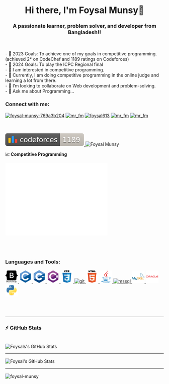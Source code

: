 <!--*<img align="center" src="https://github.com/Foysal-Munsy/Foysal-Munsy/blob/main/banner.png"/></a>*-->
<h1 align="center">Hi there, I'm Foysal Munsy👋</h1>
<h3 align="center">A passionate learner, problem solver, and developer from Bangladesh!!</h3>

<br>
<br>
- 🥅 2023 Goals: To achieve one of my goals in competitive programming.(achieved 2* on CodeChef and 1189 ratings on Codeforces)<br>
- 🥅 2024 Goals: To play the ICPC Regional final<br>
- 👀 I am interested in competitive programming.<br>
- 🌱 Currently, I am doing competitive programming in the online judge and learning a lot from there.<br>
- 👯 I’m looking to collaborate on Web development and problem-solving.<br>
- 💬 Ask me about Programming...


### Connect with me:

<p align="left">
<a href="https://linkedin.com/in/foysal-munsy-769a3b204" target="blank"><img align="center" src="https://raw.githubusercontent.com/rahuldkjain/github-profile-readme-generator/master/src/images/icons/Social/linked-in-alt.svg" alt="foysal-munsy-769a3b204" height="30" width="40" /></a>
<a href="https://www.codechef.com/users/mr_fm" target="blank"><img align="center" src="https://cdn.jsdelivr.net/npm/simple-icons@3.1.0/icons/codechef.svg" alt="mr_fm" height="30" width="40" /></a>
<a href="https://www.hackerrank.com/foysal613" target="blank"><img align="center" src="https://raw.githubusercontent.com/rahuldkjain/github-profile-readme-generator/master/src/images/icons/Social/hackerrank.svg" alt="foysal613" height="30" width="40" /></a>
<a href="https://codeforces.com/profile/mr_fm" target="blank"><img align="center" src="https://raw.githubusercontent.com/rahuldkjain/github-profile-readme-generator/master/src/images/icons/Social/codeforces.svg" alt="mr_fm" height="30" width="40" /></a>
<a href="https://www.leetcode.com/mr_fm" target="blank"><img align="center" src="https://raw.githubusercontent.com/rahuldkjain/github-profile-readme-generator/master/src/images/icons/Social/leet-code.svg" alt="mr_fm" height="30" width="40" /></a>
</p>



<br />
<br />

<a href="https://codeforces.com/profile/Mr_FM">
   <img src="https://github.com/Foysal-Munsy/cf-stats/blob/main/output/max_rating.svg" />
</a>
<img src="https://komarev.com/ghpvc/?username=Foysal-Munsy&label=Profile%20views&color=0e75b6&style=flat" alt="Foysal Munsy" />



<b>&#128200; Competitive Programming</b>
<br />
<p float="left">
    <img height="230px" src="https://github.com/Foysal-Munsy/cf-stats/blob/main/output/light_card.svg" alt="Statistics"/>
</p>
<br/>
<br/>

### Languages and Tools:

<p align="left"> <a href="https://getbootstrap.com" target="_blank" rel="noreferrer"> <img src="https://raw.githubusercontent.com/devicons/devicon/master/icons/bootstrap/bootstrap-plain-wordmark.svg" alt="bootstrap" width="40" height="40"/> </a> <a href="https://www.cprogramming.com/" target="_blank" rel="noreferrer"> <img src="https://raw.githubusercontent.com/devicons/devicon/master/icons/c/c-original.svg" alt="c" width="40" height="40"/> </a> <a href="https://www.w3schools.com/cpp/" target="_blank" rel="noreferrer"> <img src="https://raw.githubusercontent.com/devicons/devicon/master/icons/cplusplus/cplusplus-original.svg" alt="cplusplus" width="40" height="40"/> </a> <a href="https://www.w3schools.com/cs/" target="_blank" rel="noreferrer"> <img src="https://raw.githubusercontent.com/devicons/devicon/master/icons/csharp/csharp-original.svg" alt="csharp" width="40" height="40"/> </a> <a href="https://www.w3schools.com/css/" target="_blank" rel="noreferrer"> <img src="https://raw.githubusercontent.com/devicons/devicon/master/icons/css3/css3-original-wordmark.svg" alt="css3" width="40" height="40"/> </a> <a href="https://git-scm.com/" target="_blank" rel="noreferrer"> <img src="https://www.vectorlogo.zone/logos/git-scm/git-scm-icon.svg" alt="git" width="40" height="40"/> </a> <a href="https://www.w3.org/html/" target="_blank" rel="noreferrer"> <img src="https://raw.githubusercontent.com/devicons/devicon/master/icons/html5/html5-original-wordmark.svg" alt="html5" width="40" height="40"/> </a> <a href="https://www.java.com" target="_blank" rel="noreferrer"> <img src="https://raw.githubusercontent.com/devicons/devicon/master/icons/java/java-original.svg" alt="java" width="40" height="40"/> </a> <a href="https://www.microsoft.com/en-us/sql-server" target="_blank" rel="noreferrer"> <img src="https://www.svgrepo.com/show/303229/microsoft-sql-server-logo.svg" alt="mssql" width="40" height="40"/> </a> <a href="https://www.mysql.com/" target="_blank" rel="noreferrer"> <img src="https://raw.githubusercontent.com/devicons/devicon/master/icons/mysql/mysql-original-wordmark.svg" alt="mysql" width="40" height="40"/> </a> <a href="https://www.oracle.com/" target="_blank" rel="noreferrer"> <img src="https://raw.githubusercontent.com/devicons/devicon/master/icons/oracle/oracle-original.svg" alt="oracle" width="40" height="40"/> </a> <a href="https://www.python.org" target="_blank" rel="noreferrer"> <img src="https://raw.githubusercontent.com/devicons/devicon/master/icons/python/python-original.svg" alt="python" width="40" height="40"/> </a> </p>

<br />
<br />

---
  ### :zap: GitHub Stats
  <br/>
  <img align="center" alt="Foysals's GitHub Stats" src="https://github-readme-stats.vercel.app/api?username=Foysal-Munsy&show_icons=true&theme=tokyonight" />
<br />

---
  
  <img align="center"  alt="Foysal's GitHub Stats" src="https://github-readme-stats.vercel.app/api/top-langs/?username=Foysal-Munsy&show_icons=true" />
<br />

---
  
  <img align="center" src="https://github-readme-streak-stats.herokuapp.com/?user=foysal-munsy&" alt="foysal-munsy" />
  


